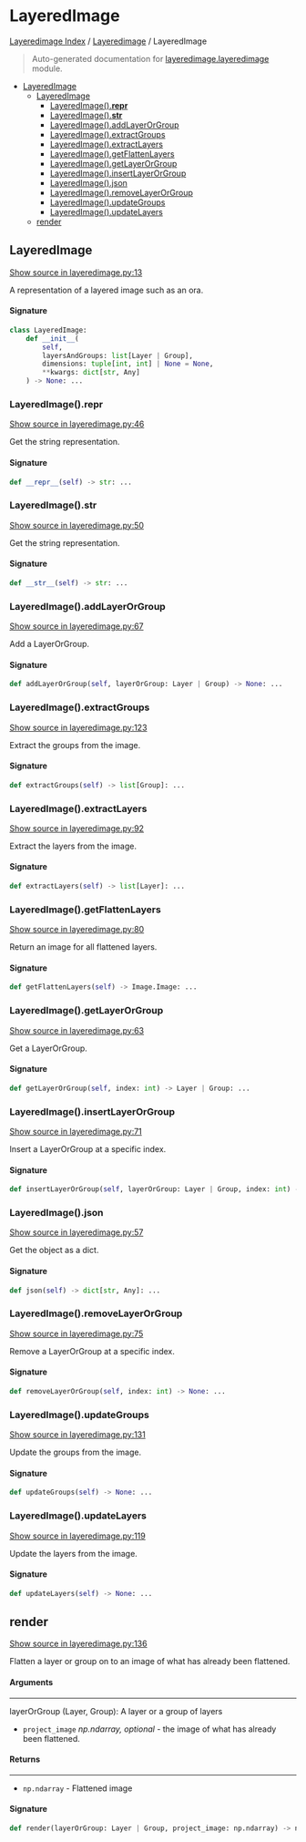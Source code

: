 # LayeredImage

[Layeredimage Index](../README.md#layeredimage-index) / [Layeredimage](./index.md#layeredimage) / LayeredImage

> Auto-generated documentation for [layeredimage.layeredimage](../../../layeredimage/layeredimage.py) module.

- [LayeredImage](#layeredimage)
  - [LayeredImage](#layeredimage-1)
    - [LayeredImage().__repr__](#layeredimage()__repr__)
    - [LayeredImage().__str__](#layeredimage()__str__)
    - [LayeredImage().addLayerOrGroup](#layeredimage()addlayerorgroup)
    - [LayeredImage().extractGroups](#layeredimage()extractgroups)
    - [LayeredImage().extractLayers](#layeredimage()extractlayers)
    - [LayeredImage().getFlattenLayers](#layeredimage()getflattenlayers)
    - [LayeredImage().getLayerOrGroup](#layeredimage()getlayerorgroup)
    - [LayeredImage().insertLayerOrGroup](#layeredimage()insertlayerorgroup)
    - [LayeredImage().json](#layeredimage()json)
    - [LayeredImage().removeLayerOrGroup](#layeredimage()removelayerorgroup)
    - [LayeredImage().updateGroups](#layeredimage()updategroups)
    - [LayeredImage().updateLayers](#layeredimage()updatelayers)
  - [render](#render)

## LayeredImage

[Show source in layeredimage.py:13](../../../layeredimage/layeredimage.py#L13)

A representation of a layered image such as an ora.

#### Signature

```python
class LayeredImage:
    def __init__(
        self,
        layersAndGroups: list[Layer | Group],
        dimensions: tuple[int, int] | None = None,
        **kwargs: dict[str, Any]
    ) -> None: ...
```

### LayeredImage().__repr__

[Show source in layeredimage.py:46](../../../layeredimage/layeredimage.py#L46)

Get the string representation.

#### Signature

```python
def __repr__(self) -> str: ...
```

### LayeredImage().__str__

[Show source in layeredimage.py:50](../../../layeredimage/layeredimage.py#L50)

Get the string representation.

#### Signature

```python
def __str__(self) -> str: ...
```

### LayeredImage().addLayerOrGroup

[Show source in layeredimage.py:67](../../../layeredimage/layeredimage.py#L67)

Add a LayerOrGroup.

#### Signature

```python
def addLayerOrGroup(self, layerOrGroup: Layer | Group) -> None: ...
```

### LayeredImage().extractGroups

[Show source in layeredimage.py:123](../../../layeredimage/layeredimage.py#L123)

Extract the groups from the image.

#### Signature

```python
def extractGroups(self) -> list[Group]: ...
```

### LayeredImage().extractLayers

[Show source in layeredimage.py:92](../../../layeredimage/layeredimage.py#L92)

Extract the layers from the image.

#### Signature

```python
def extractLayers(self) -> list[Layer]: ...
```

### LayeredImage().getFlattenLayers

[Show source in layeredimage.py:80](../../../layeredimage/layeredimage.py#L80)

Return an image for all flattened layers.

#### Signature

```python
def getFlattenLayers(self) -> Image.Image: ...
```

### LayeredImage().getLayerOrGroup

[Show source in layeredimage.py:63](../../../layeredimage/layeredimage.py#L63)

Get a LayerOrGroup.

#### Signature

```python
def getLayerOrGroup(self, index: int) -> Layer | Group: ...
```

### LayeredImage().insertLayerOrGroup

[Show source in layeredimage.py:71](../../../layeredimage/layeredimage.py#L71)

Insert a LayerOrGroup at a specific index.

#### Signature

```python
def insertLayerOrGroup(self, layerOrGroup: Layer | Group, index: int) -> None: ...
```

### LayeredImage().json

[Show source in layeredimage.py:57](../../../layeredimage/layeredimage.py#L57)

Get the object as a dict.

#### Signature

```python
def json(self) -> dict[str, Any]: ...
```

### LayeredImage().removeLayerOrGroup

[Show source in layeredimage.py:75](../../../layeredimage/layeredimage.py#L75)

Remove a LayerOrGroup at a specific index.

#### Signature

```python
def removeLayerOrGroup(self, index: int) -> None: ...
```

### LayeredImage().updateGroups

[Show source in layeredimage.py:131](../../../layeredimage/layeredimage.py#L131)

Update the groups from the image.

#### Signature

```python
def updateGroups(self) -> None: ...
```

### LayeredImage().updateLayers

[Show source in layeredimage.py:119](../../../layeredimage/layeredimage.py#L119)

Update the layers from the image.

#### Signature

```python
def updateLayers(self) -> None: ...
```



## render

[Show source in layeredimage.py:136](../../../layeredimage/layeredimage.py#L136)

Flatten a layer or group on to an image of what has already been flattened.

#### Arguments

----
 layerOrGroup (Layer, Group): A layer or a group of layers
 - `project_image` *np.ndarray, optional* - the image of what has already
 been flattened.

#### Returns

-------
 - `np.ndarray` - Flattened image

#### Signature

```python
def render(layerOrGroup: Layer | Group, project_image: np.ndarray) -> np.ndarray: ...
```